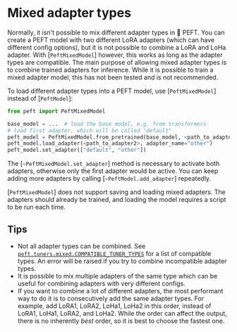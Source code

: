 <!--Copyright 2024 The HuggingFace Team. All rights reserved.

Licensed under the Apache License, Version 2.0 (the "License"); you may not use this file except in compliance with
the License. You may obtain a copy of the License at

http://www.apache.org/licenses/LICENSE-2.0

Unless required by applicable law or agreed to in writing, software distributed under the License is distributed on
an "AS IS" BASIS, WITHOUT WARRANTIES OR CONDITIONS OF ANY KIND, either express or implied. See the License for the
specific language governing permissions and limitations under the License.
-->

# Mixed adapter types

Normally, it isn't possible to mix different adapter types in 🤗 PEFT. You can create a PEFT model with two different LoRA adapters (which can have different config options), but it is not possible to combine a LoRA and LoHa adapter. With [`PeftMixedModel`] however, this works as long as the adapter types are compatible. The main purpose of allowing mixed adapter types is to combine trained adapters for inference. While it is possible to train a mixed adapter model, this has not been tested and is not recommended.

To load different adapter types into a PEFT model, use [`PeftMixedModel`] instead of [`PeftModel`]:

```py
from peft import PeftMixedModel

base_model = ...  # load the base model, e.g. from transformers
# load first adapter, which will be called "default"
peft_model = PeftMixedModel.from_pretrained(base_model, <path_to_adapter1>)
peft_model.load_adapter(<path_to_adapter2>, adapter_name="other")
peft_model.set_adapter(["default", "other"])
```

The [`~PeftMixedModel.set_adapter`] method is necessary to activate both adapters, otherwise only the first adapter would be active. You can keep adding more adapters by calling [`~PeftModel.add_adapter`] repeatedly.

[`PeftMixedModel`] does not support saving and loading mixed adapters. The adapters should already be trained, and loading the model requires a script to be run each time.

## Tips

- Not all adapter types can be combined. See [`peft.tuners.mixed.COMPATIBLE_TUNER_TYPES`](https://github.com/huggingface/peft/blob/1c1c7fdaa6e6abaa53939b865dee1eded82ad032/src/peft/tuners/mixed/model.py#L35) for a list of compatible types. An error will be raised if you try to combine incompatible adapter types.
- It is possible to mix multiple adapters of the same type which can be useful for combining adapters with very different configs.
- If you want to combine a lot of different adapters, the most performant way to do it is to consecutively add the same adapter types. For example, add LoRA1, LoRA2, LoHa1, LoHa2 in this order, instead of LoRA1, LoHa1, LoRA2, and LoHa2. While the order can affect the output, there is no inherently *best* order, so it is best to choose the fastest one.
